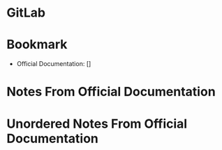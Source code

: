 # GitLab

# Bookmark
- Official Documentation: []

# Notes From Official Documentation
# Unordered Notes From Official Documentation
